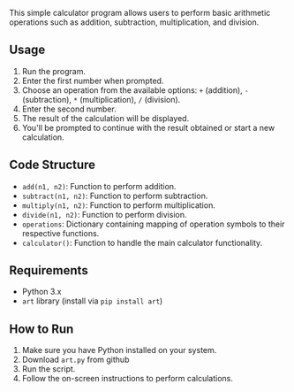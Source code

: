 This simple calculator program allows users to perform basic arithmetic operations such as addition, subtraction, multiplication, and division.

## Usage

1. Run the program.
2. Enter the first number when prompted.
3. Choose an operation from the available options: `+` (addition), `-` (subtraction), `*` (multiplication), `/` (division).
4. Enter the second number.
5. The result of the calculation will be displayed.
6. You'll be prompted to continue with the result obtained or start a new calculation.

## Code Structure

- `add(n1, n2)`: Function to perform addition.
- `subtract(n1, n2)`: Function to perform subtraction.
- `multiply(n1, n2)`: Function to perform multiplication.
- `divide(n1, n2)`: Function to perform division.
- `operations`: Dictionary containing mapping of operation symbols to their respective functions.
- `calculator()`: Function to handle the main calculator functionality.
  
## Requirements

- Python 3.x
- `art` library (install via `pip install art`)

## How to Run

1. Make sure you have Python installed on your system.
2. Download  `art.py` from github
3. Run the script.
4. Follow the on-screen instructions to perform calculations.
